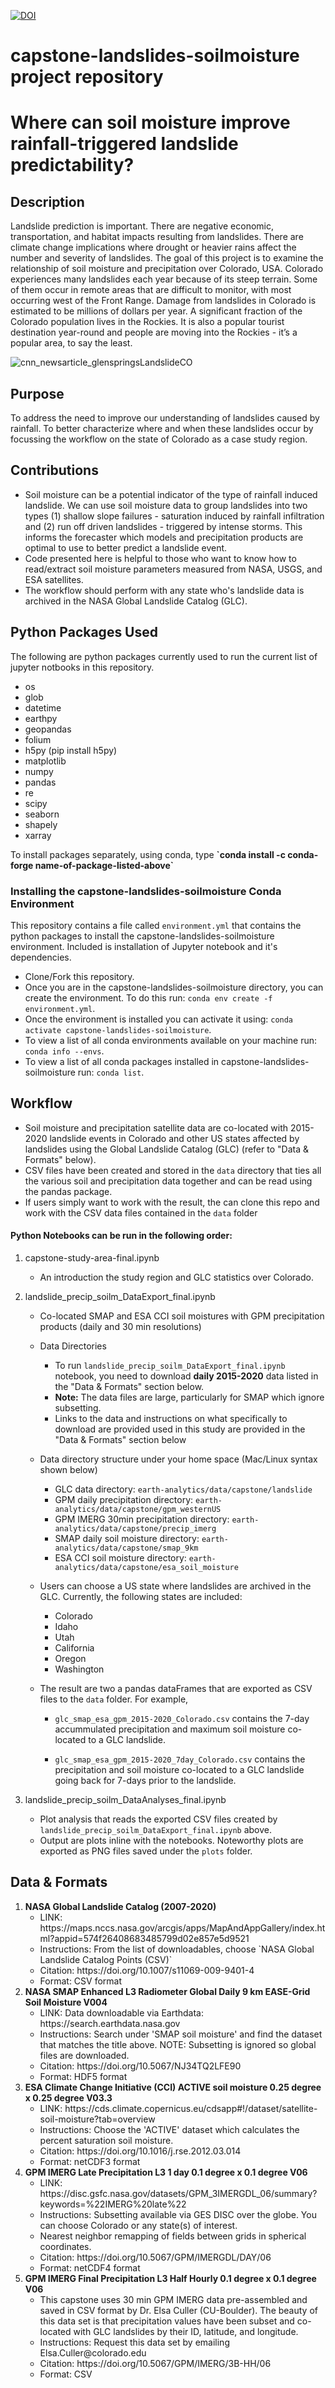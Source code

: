 [![DOI](https://zenodo.org/badge/471110606.svg)](https://zenodo.org/badge/latestdoi/471110606)

<H1>capstone-landslides-soilmoisture project repository</H1>

<H1>Where can soil moisture improve rainfall-triggered landslide predictability?</H1>

<H2>Description</H2>
<P>Landslide prediction is important. There are negative economic, transportation, and habitat impacts resulting from landslides. There are climate change implications where drought or heavier rains affect the number and severity of landslides. The goal of this project is to examine the relationship of soil moisture and precipitation over Colorado, USA. Colorado experiences many landslides each year because of its steep terrain. Some of them occur in remote areas that are difficult to monitor, with most occurring west of the Front Range. Damage from landslides in Colorado is estimated to be millions of dollars per year. A significant fraction of the Colorado population lives in the Rockies. It is also a popular tourist destination year-round and people are moving into the Rockies - it’s a popular area, to say the least.

 ![cnn_newsarticle_glenspringsLandslideCO](https://user-images.githubusercontent.com/50637069/168334226-23d48d21-6e83-4cc9-8e48-a37f61678e1e.png)
 
  
<H2>Purpose</H2>To address the need to improve our understanding of landslides caused by rainfall. To better characterize
where and when these landslides occur by focussing the workflow on the state of Colorado as a case study region.

<H2>Contributions</H2>
<ul type="disk">
  <li>Soil moisture can be a potential indicator of the type of rainfall induced landslide. We can use soil moisture data to group landslides into two types (1) shallow slope failures - saturation induced by rainfall infiltration and (2) run off driven landslides - triggered by intense storms.  This informs the forecaster which models and precipitation products are optimal to use to better predict a landslide event.

  <li>Code presented here is helpful to those who want to know how to read/extract soil moisture parameters measured from NASA, USGS, and ESA satellites.
   
  <li>The workflow should perform with any state who's landslide data is archived in the NASA Global Landslide Catalog (GLC).
</ul>

<H2>Python Packages Used</H2>The following are python packages currently used to run the current list of jupyter notbooks in this repository.
<ul type="disk">
  <li>os
  <li>glob
  <li>datetime
  <li>earthpy
  <li>geopandas
  <li>folium
  <li>h5py (pip install h5py)
  <li>matplotlib
  <li>numpy
  <li>pandas
  <li>re
  <li>scipy
  <li>seaborn
  <li>shapely
  <li>xarray
</ul>  

<P>To install packages separately, using conda, type <b>`conda install -c conda-forge name-of-package-listed-above`</b> 

 
 <H3>Installing the capstone-landslides-soilmoisture Conda Environment</H3>

This repository contains a file called `environment.yml` that contains the python packages to install the capstone-landslides-soilmoisture environment. Included is installation of Jupyter notebook and it's dependencies. 

- Clone/Fork this repository. 
- Once you are in the capstone-landslides-soilmoisture directory, you can create the environment. To do this run: `conda env create -f environment.yml`.
- Once the environment is installed you can activate it using: `conda activate capstone-landslides-soilmoisture`.
- To view a list of all conda environments available on your machine run: `conda info --envs`.
- To view a list of all conda packages installed in capstone-landslides-soilmoisture run: `conda list`.
   
<H2>Workflow</H2>

- Soil moisture and precipitation satellite data are co-located with 2015-2020 landslide events in Colorado and other US states affected by landslides using the Global Landslide Catalog (GLC) (refer to "Data & Formats" below). 
- CSV files have been created and stored in the `data` directory that ties all the various soil and precipitation data together and can be read using the pandas package. 
- If users simply want to work with the result, the can clone this repo and work with the CSV data files contained in the `data` folder
  
<H4>Python Notebooks can be run in the following order:</H4>
 
1. capstone-study-area-final.ipynb
      * An introduction the study region and GLC statistics over Colorado.
 
2. landslide_precip_soilm_DataExport_final.ipynb
      * Co-located SMAP and ESA CCI soil moistures with GPM precipitation products (daily and 30 min resolutions)
 
      * Data Directories
         - To run `landslide_precip_soilm_DataExport_final.ipynb` notebook, you need to download <b>daily 2015-2020</b> data listed in the "Data & Formats" section below.
         - <b>Note:</b> The data files are large, particularly for SMAP which ignore subsetting. 
         - Links to the data and instructions on what specifically to download are provided used in this study are provided in the "Data & Formats" section below

      * Data directory structure under your home space (Mac/Linux syntax shown below)
         - GLC data directory: `earth-analytics/data/capstone/landslide`
         - GPM daily precipitation directory: `earth-analytics/data/capstone/gpm_westernUS`
         - GPM IMERG 30min precipitation directory: `earth-analytics/data/capstone/precip_imerg`
         - SMAP daily soil moisture directory:  `earth-analytics/data/capstone/smap_9km`
         - ESA CCI soil moisture directory: `earth-analytics/data/capstone/esa_soil_moisture`
 
 
      * Users can choose a US state where landslides are archived in the GLC. Currently, the following states are included:
         - Colorado
         - Idaho
         - Utah
         - California
         - Oregon
         - Washington

      * The result are two a pandas dataFrames that are exported as CSV files to the `data` folder. For example,
 
         - `glc_smap_esa_gpm_2015-2020_Colorado.csv` contains the 7-day accummulated precipitation and maximum soil moisture co-located to a GLC landslide.
 
         - `glc_smap_esa_gpm_2015-2020_7day_Colorado.csv` contains the precipitation and soil moisture co-located to a GLC landslide going back for 7-days prior to the landslide.  
 
3. landslide_precip_soilm_DataAnalyses_final.ipynb
      * Plot analysis that reads the exported CSV files created by `landslide_precip_soilm_DataExport_final.ipynb` above.
      * Output are plots inline with the notebooks. Noteworthy plots are exported as PNG files saved under the `plots` folder.
  
<H2>Data & Formats</H2>
 
<ol type="1">
 <li><b>NASA Global Landslide Catalog (2007-2020)</b>
  <ul type="disk">
     <li> LINK: https://maps.nccs.nasa.gov/arcgis/apps/MapAndAppGallery/index.html?appid=574f26408683485799d02e857e5d9521 
     <li> Instructions: From the list of downloadables, choose `NASA Global Landslide Catalog Points (CSV)`
     <li> Citation: https://doi.org/10.1007/s11069-009-9401-4
     <li> Format: CSV format
  </ul>
 </li>

 <li><b>NASA SMAP Enhanced L3 Radiometer Global Daily 9 km EASE-Grid Soil Moisture V004</b>
    <ul type="disk">
       <li> LINK: Data downloadable via Earthdata: https://search.earthdata.nasa.gov
       <li> Instructions: Search under 'SMAP soil moisture' and find the dataset that matches the title above. NOTE: Subsetting is ignored so global files are downloaded.
       <li> Citation: https://doi.org/10.5067/NJ34TQ2LFE90
       <li> Format: HDF5 format
    </ul>
  </li>

 <li><b>ESA Climate Change Initiative (CCI) ACTIVE soil moisture 0.25 degree x 0.25 degree V03.3</b>
    <ul type="disk">  
       <li> LINK: https://cds.climate.copernicus.eu/cdsapp#!/dataset/satellite-soil-moisture?tab=overview
       <li> Instructions: Choose the 'ACTIVE' dataset which calculates the percent saturation soil moisture.
       <li> Citation: https://doi.org/10.1016/j.rse.2012.03.014
       <li> Format: netCDF3 format
    </ul>
  </li>

 <li><b>GPM IMERG Late Precipitation L3 1 day 0.1 degree x 0.1 degree V06</b>
    <ul type="disk"> 
       <li> LINK: https://disc.gsfc.nasa.gov/datasets/GPM_3IMERGDL_06/summary?keywords=%22IMERG%20late%22
       <li> Instructions: Subsetting available via GES DISC over the globe. You can choose Colorado or any state(s) of interest. 
       <li> Nearest neighbor remapping of fields between grids in spherical coordinates.
       <li> Citation: https://doi.org/10.5067/GPM/IMERGDL/DAY/06
       <li> Format: netCDF4 format
    </ul>
  </li>
 
 <li><b>GPM IMERG Final Precipitation L3 Half Hourly 0.1 degree x 0.1 degree V06</b>
    <ul type="disk"> 
       <li> This capstone uses 30 min GPM IMERG data pre-assembled and saved in CSV format by Dr. Elsa Culler (CU-Boulder). The beauty of this data set is that precipitation values have been subset and co-located with GLC landslides by their ID, latitude, and longitude. 
       <li> Instructions: Request this data set by emailing Elsa.Culler@colorado.edu
       <li> Citation: https://doi.org/10.5067/GPM/IMERG/3B-HH/06
       <li> Format: CSV
    </ul>
  </li>
 </ol>  
 
<!-- this has not so relevant
<H3>WORKFLOW (through May)</H3>

<img width="1327" alt="Screen Shot 2022-04-19 at 1 42 02 PM" src="https://user-images.githubusercontent.com/50637069/164083011-ab4995c7-4dd3-4a90-9cd5-75ddaca3db38.png">
-->

